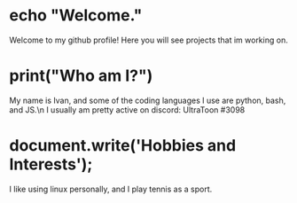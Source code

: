 # echo "Welcome."
Welcome to my github profile! Here you will see projects that im working on.

# print("Who am I?")
My name is Ivan, and some of the coding languages I use are python, bash, and JS.\n
I usually am pretty active on discord:
UltraToon #3098

# document.write('Hobbies and Interests');
I like using linux personally, and I play tennis as a sport.

